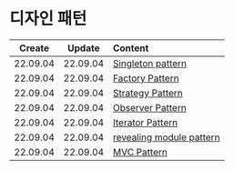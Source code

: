 # 디자인 패턴
|Create|Update|Content|
|:-:|:-:|:--|
|22.09.04|22.09.04|[Singleton pattern](./singletonPattern.md)|
|22.09.04|22.09.04|[Factory Pattern](./factoryPattern.md)|
|22.09.04|22.09.04|[Strategy Pattern](./strategyPattern.md)|
|22.09.04|22.09.04|[Observer Pattern](./observerPattern.md)|
|22.09.04|22.09.04|[Iterator Pattern](./iteratorPattern.md)|
|22.09.04|22.09.04|[revealing module pattern](./revealingmodule.md)|
|22.09.04|22.09.04|[MVC Pattern](./mvc.md)|